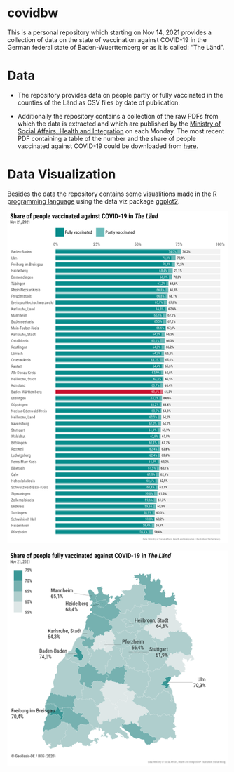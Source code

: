 
<!-- README.md is generated from README.Rmd. Please edit that file -->

# covidbw

This is a personal repository which starting on Nov 14, 2021 provides a
collection of data on the state of vaccination against COVID-19 in the
German federal state of Baden-Wuerttemberg or as it is called: “The
Länd”.

# Data

-   The repository provides data on people partly or fully vaccinated in
    the counties of the Länd as CSV files by date of publication.

-   Additionally the repository contains a collection of the raw PDFs
    from which the data is extracted and which are published by the
    [Ministry of Social Affairs, Health and
    Integration](https://sozialministerium.baden-wuerttemberg.de) on
    each Monday. The most recent PDF containing a table of the number
    and the share of people vaccinated against COVID-19 could be
    downloaded from
    [here](https://sozialministerium.baden-wuerttemberg.de/fileadmin/redaktion/m-sm/intern/downloads/Downloads_Gesundheitsschutz/Corona_Gesamtzahl-Impfungen-Landkreise-BW.pdf).

# Data Visualization

Besides the data the repository contains some visualitions made in the
[R programming language](https://www.r-project.org) using the data viz
package [ggplot2](https://ggplot2.tidyverse.org).

![](figure/covid_bar_bw_2021-11-21.png)

![](figure/covid_map_bw_2021-11-21.png)
